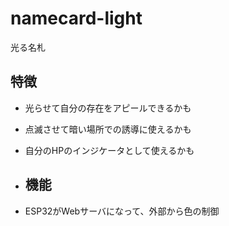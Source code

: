# namecard-light
光る名札

## 特徴

- 光らせて自分の存在をアピールできるかも
- 点滅させて暗い場所での誘導に使えるかも
- 自分のHPのインジケータとして使えるかも

- ## 機能

- ESP32がWebサーバになって、外部から色の制御
